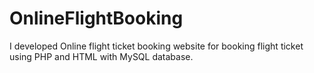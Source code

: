 # OnlineFlightBooking
I developed Online flight ticket booking website for booking flight ticket using PHP and HTML with MySQL database.

